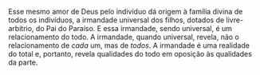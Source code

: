 ﻿Esse mesmo amor de Deus pelo indivíduo dá origem à família divina de todos os indivíduos, a irmandade universal dos filhos, dotados de livre-arbítrio, do Pai do Paraíso. E essa irmandade, sendo universal, é um relacionamento do todo. A irmandade, quando universal, revela, não o relacionamento de *cada* um, mas de  *todos*. A irmandade é uma realidade do total e, portanto, revela qualidades do todo em oposição às qualidades da parte.